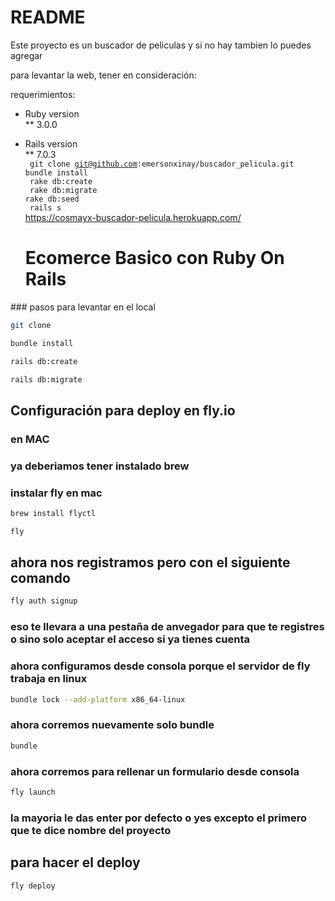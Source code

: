# README

Este proyecto es un buscador de peliculas y si no hay tambien lo puedes agregar

para levantar la web, tener en consideración:

requerimientos:
<br>

- Ruby version
  <br>
  \*\* 3.0.0
  <br>
- Rails version
  <br>
  \*\* 7.0.3
  <br>
  <code> git clone git@github.com:emersonxinay/buscador_pelicula.git</code>
  <br>
  <code>bundle install </code>
  <br>
  <code> rake db:create
  </code>
  <br>
  <code> rake db:migrate
  </code>
  <br>
  <code>rake db:seed
  </code>
  <br>
  <code> rails s
  </code>
  <br>
  <a> https://cosmayx-buscador-pelicula.herokuapp.com/</a>


  # Ecomerce Basico con Ruby On Rails 

### pasos para levantar en el local
```bash 
git clone 
```

```bash
bundle install
```
```bash
rails db:create
```
```bash 
rails db:migrate
```

## Configuración para deploy en  fly.io 
### en MAC
### ya deberiamos tener instalado brew 
### instalar fly en mac
```bash 
brew install flyctl
``` 
```bash 
fly
```
## ahora nos registramos pero con el siguiente comando 

```bash 
fly auth signup 
```
### eso te llevara a una pestaña de anvegador para que te registres o sino solo aceptar el acceso si ya tienes cuenta

### ahora configuramos desde consola porque el servidor de fly trabaja en linux
```bash
bundle lock --add-platform x86_64-linux
```

### ahora corremos nuevamente solo bundle

```bash
bundle
```

### ahora corremos para rellenar un formulario desde consola 

```bash
fly launch
```
### la mayoria le das enter por defecto o yes  excepto el primero que te dice nombre del proyecto 

## para hacer el deploy 
```bash 
fly deploy 
```



